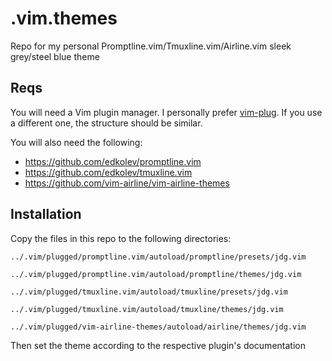 # .vim.themes
Repo for my personal Promptline.vim/Tmuxline.vim/Airline.vim sleek grey/steel blue theme

## Reqs
You will need a Vim plugin manager. I personally prefer [vim-plug](https://github.com/junegunn/vim-plug). If you use a different one, the structure should be similar.

You will also need the following:

- https://github.com/edkolev/promptline.vim
- https://github.com/edkolev/tmuxline.vim
- https://github.com/vim-airline/vim-airline-themes


## Installation
Copy the files in this repo to the following directories:
```
../.vim/plugged/promptline.vim/autoload/promptline/presets/jdg.vim

../.vim/plugged/promptline.vim/autoload/promptline/themes/jdg.vim

../.vim/plugged/tmuxline.vim/autoload/tmuxline/presets/jdg.vim

../.vim/plugged/tmuxline.vim/autoload/tmuxline/themes/jdg.vim

../.vim/plugged/vim-airline-themes/autoload/airline/themes/jdg.vim
```

Then set the theme according to the respective plugin's documentation
